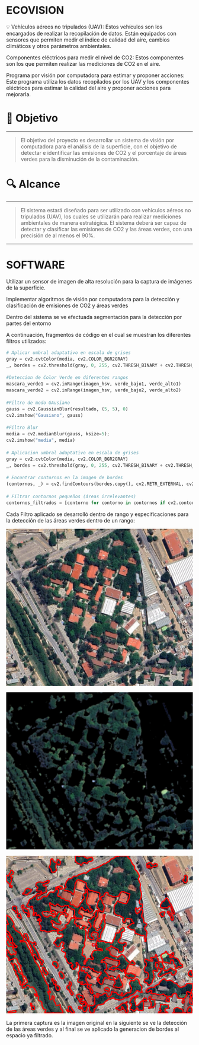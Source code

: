 # ECOVISION

<aside>
💡 Vehículos aéreos no tripulados (UAV): Estos vehículos son los encargados de realizar la recopilación de datos. Están equipados con sensores que permiten medir el índice de calidad del aire, cambios climáticos y otros parámetros ambientales.

Componentes eléctricos para medir el nivel de CO2: Estos componentes son los que permiten realizar las mediciones de CO2 en el aire.

Programa por visión por computadora para estimar y proponer acciones: Este programa utiliza los datos recopilados por los UAV y los componentes eléctricos para estimar la calidad del aire y proponer acciones para mejorarla.

</aside>

# 🧭 Objetivo

---

> El objetivo del proyecto es desarrollar un sistema de visión por computadora para el análisis de la superficie, con el objetivo de detectar e identificar las emisiones de CO2 y el porcentaje de áreas verdes para la disminución de la contaminación.
> 

# 🔍 Alcance

---

> El sistema estará diseñado para ser utilizado con vehículos aéreos no tripulados (UAV), los cuales se utilizarán para realizar mediciones ambientales de manera estratégica. El sistema deberá ser capaz de detectar y clasificar las emisiones de CO2 y las áreas verdes, con una precisión de al menos el 90%.
> 

---

# SOFTWARE

Utilizar un sensor de imagen de alta resolución para la captura de imágenes de la superficie.

Implementar algoritmos de visión por computadora para la detección y clasificación de emisiones de CO2 y áreas verdes

Dentro del sistema se ve efectuada segmentación para la detección por partes del entorno

A continuación, fragmentos de código en el cual se muestran los diferentes filtros utilizados: 

```python
# Aplicar umbral adaptativo en escala de grises
gray = cv2.cvtColor(media, cv2.COLOR_BGR2GRAY)
_, bordes = cv2.threshold(gray, 0, 255, cv2.THRESH_BINARY + cv2.THRESH_OTSU)

#Deteccion de Color Verde en diferentes rangos
mascara_verde1 = cv2.inRange(imagen_hsv, verde_bajo1, verde_alto1)
mascara_verde2 = cv2.inRange(imagen_hsv, verde_bajo2, verde_alto2)

#Filtro de modo GAusiano
gauss = cv2.GaussianBlur(resultado, (5, 5), 0)
cv2.imshow("Gausiano", gauss)

#Filtro Blur
media = cv2.medianBlur(gauss, ksize=5);
cv2.imshow("media", media)

# Aplicacion umbral adaptativo en escala de grises
gray = cv2.cvtColor(media, cv2.COLOR_BGR2GRAY)
_, bordes = cv2.threshold(gray, 0, 255, cv2.THRESH_BINARY + cv2.THRESH_OTSU)

# Encontrar contornos en la imagen de bordes
(contornos, _) = cv2.findContours(bordes.copy(), cv2.RETR_EXTERNAL, cv2.CHAIN_APPROX_SIMPLE)

# Filtrar contornos pequeños (áreas irrelevantes)
contornos_filtrados = [contorno for contorno in contornos if cv2.contourArea(contorno) > 100]
```

Cada Filtro aplicado se desarrolló dentro de rango y especificaciones para la detección de las áreas verdes dentro de un rango: 

![maps1.png](ECOVISION%20cae6d17e550b4d7381dcc6162fec11d7/maps1.png)

![Gausiano1.png](ECOVISION%20cae6d17e550b4d7381dcc6162fec11d7/Gausiano1.png)

![areas.png](ECOVISION%20cae6d17e550b4d7381dcc6162fec11d7/areas.png)

La primera captura es la imagen original en la siguiente se ve la detección de las áreas verdes y al final  se ve aplicado la generacion de bordes al espacio ya filtrado.